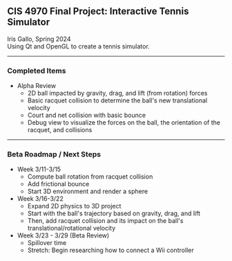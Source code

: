 ## CIS 4970 Final Project: Interactive Tennis Simulator
Iris Gallo, Spring 2024 </br>
Using Qt and OpenGL to create a tennis simulator.

-----

### Completed Items
* Alpha Review
  * 2D ball impacted by gravity, drag, and lift (from rotation) forces
  * Basic racquet collision to determine the ball's new translational velocity 
  * Court and net collision with basic bounce
  * Debug view to visualize the forces on the ball, the orientation of the racquet, and collisions

-----

### Beta Roadmap / Next Steps
* Week 3/11-3/15
  * Compute ball rotation from racquet collision
  * Add frictional bounce
  * Start 3D environment and render a sphere
* Week 3/16-3/22
  * Expand 2D physics to 3D project
  * Start with the ball's trajectory based on gravity, drag, and lift
  * Then, add racquet collision and its impact on the ball's translational/rotational velocity
* Week 3/23 - 3/29 (Beta Review)
  * Spillover time
  * Stretch: Begin researching how to connect a Wii controller 
